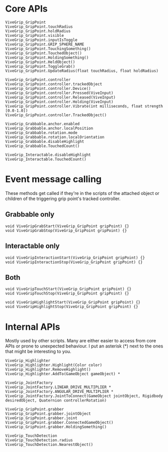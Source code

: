 # Core APIs

```
ViveGrip_GripPoint
ViveGrip_GripPoint.touchRadius
ViveGrip_GripPoint.holdRadius
ViveGrip_GripPoint.visible
ViveGrip_GripPoint.inputIsToggle
ViveGrip_GripPoint.GRIP_SPHERE_NAME
ViveGrip_GripPoint.TouchingSomething()
ViveGrip_GripPoint.TouchedObject()
ViveGrip_GripPoint.HoldingSomething()
ViveGrip_GripPoint.HeldObject()
ViveGrip_GripPoint.ToggleGrab()
ViveGrip_GripPoint.UpdateRadius(float touchRadius, float holdRadius)
```

```
ViveGrip_GripPoint.controller
ViveGrip_GripPoint.controller.trackedObject
ViveGrip_GripPoint.controller.Device()
ViveGrip_GripPoint.controller.Pressed(ViveInput)
ViveGrip_GripPoint.controller.Released(ViveInput)
ViveGrip_GripPoint.controller.Holding(ViveInput)
ViveGrip_GripPoint.controller.Vibrate(int milliseconds, float strength [0.0-1.0])
ViveGrip_GripPoint.controller.TrackedObject()
```

```
ViveGrip_Grabbable.anchor.enabled
ViveGrip_Grabbable.anchor.localPosition
ViveGrip_Grabbable.rotation.mode
ViveGrip_Grabbable.rotation.localOrientation
ViveGrip_Grabbable.disableHighlight
ViveGrip_Grabbable.TouchedCount()
```

```
ViveGrip_Interactable.disableHighlight
ViveGrip_Interactable.TouchedCount()
```

# Event message calling

These methods get called if they're in the scripts of the attached object or children of the triggering grip point's tracked controller.

## Grabbable only

```
void ViveGripGrabStart(ViveGrip_GripPoint gripPoint) {}
void ViveGripGrabStop(ViveGrip_GripPoint gripPoint) {}
```

## Interactable only

```
void ViveGripInteractionStart(ViveGrip_GripPoint gripPoint) {}
void ViveGripInteractionStop(ViveGrip_GripPoint gripPoint) {}
```

## Both

```
void ViveGripTouchStart(ViveGrip_GripPoint gripPoint) {}
void ViveGripTouchStop(ViveGrip_GripPoint gripPoint) {}

void ViveGripHighlightStart(ViveGrip_GripPoint gripPoint) {}
void ViveGripHighlightStop(ViveGrip_GripPoint gripPoint) {}
```

# Internal APIs

Mostly used by other scripts. Many are either easier to access from core APIs or prone to unexpected behaviour. I put an asterisk (*) next to the ones that might be interesting to you.

```
ViveGrip_Highlighter
ViveGrip_Highlighter.Highlight(Color color)
ViveGrip_Highlighter.RemoveHighlight()
ViveGrip_Highlighter.AddTo(GameObject gameObject) *
```

```
ViveGrip_JointFactory
ViveGrip_JointFactory.LINEAR_DRIVE_MULTIPLIER *
ViveGrip_JointFactory.ANGULAR_DRIVE_MULTIPLIER *
ViveGrip_JointFactory.JointToConnect(GameObject jointObject, Rigidbody desiredObject, Quaternion controllerRotation)
```

```
ViveGrip_GripPoint.grabber
ViveGrip_GripPoint.grabber.jointObject
ViveGrip_GripPoint.grabber.joint
ViveGrip_GripPoint.grabber.ConnectedGameObject()
ViveGrip_GripPoint.grabber.HoldingSomething()
```

```
ViveGrip_TouchDetection
ViveGrip_TouchDetection.radius
ViveGrip_TouchDetection.NearestObject()
```
